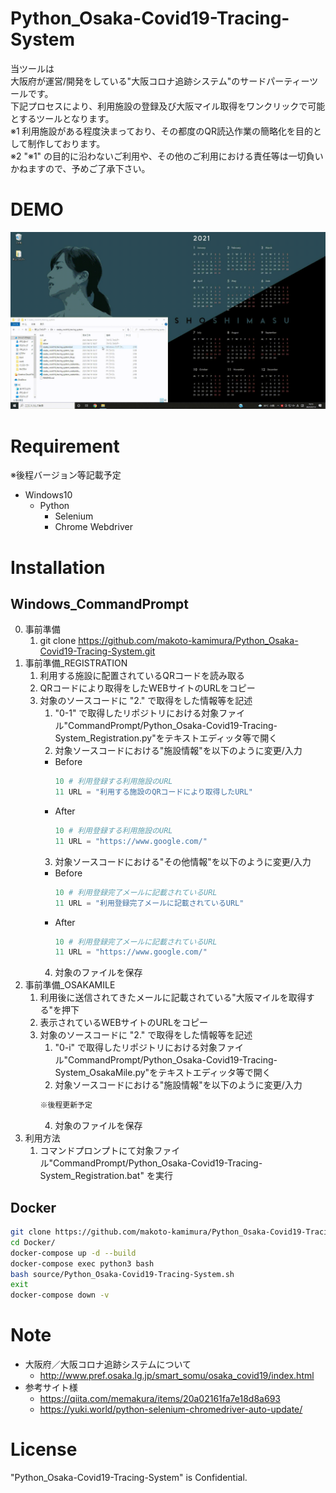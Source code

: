 # Python_Osaka-Covid19-Tracing-System
当ツールは  
大阪府が運営/開発をしている"大阪コロナ追跡システム"のサードパーティーツールです。  
下記プロセスにより、利用施設の登録及び大阪マイル取得をワンクリックで可能とするツールとなります。  
※1 利用施設がある程度決まっており、その都度のQR読込作業の簡略化を目的として制作しております。  
※2 "※1" の目的に沿わないご利用や、その他のご利用における責任等は一切負いかねますので、予めご了承下さい。

# DEMO
![Python_Osaka-Covid19-Tracing-System](/README_img/Python_Osaka-Covid19-Tracing-System.gif)

# Requirement
※後程バージョン等記載予定
* Windows10
    * Python
        * Selenium
        * Chrome Webdriver

# Installation
## Windows_CommandPrompt
0. 事前準備
    1. git clone https://github.com/makoto-kamimura/Python_Osaka-Covid19-Tracing-System.git
1. 事前準備_REGISTRATION
    1. 利用する施設に配置されているQRコードを読み取る
    2. QRコードにより取得をしたWEBサイトのURLをコピー
    3. 対象のソースコードに "2." で取得をした情報等を記述
        1. "0-1" で取得したリポジトリにおける対象ファイル"CommandPrompt/Python_Osaka-Covid19-Tracing-System_Registration.py"をテキストエディッタ等で開く
        2. 対象ソースコードにおける"施設情報"を以下のように変更/入力  
        * Before
            ```python
            10 # 利用登録する利用施設のURL
            11 URL = "利用する施設のQRコードにより取得したURL"
            ```
        * After
            ```python
            10 # 利用登録する利用施設のURL
            11 URL = "https://www.google.com/"
            ```
        3. 対象ソースコードにおける"その他情報"を以下のように変更/入力  
        * Before
            ```python
            10 # 利用登録完了メールに記載されているURL
            11 URL = "利用登録完了メールに記載されているURL"
            ```
        * After
            ```python
            10 # 利用登録完了メールに記載されているURL
            11 URL = "https://www.google.com/"
            ```
        4. 対象のファイルを保存
2. 事前準備_OSAKAMILE
    1. 利用後に送信されてきたメールに記載されている"大阪マイルを取得する"を押下
    2. 表示されているWEBサイトのURLをコピー
    3. 対象のソースコードに "2." で取得をした情報等を記述
        1. "0-i" で取得したリポジトリにおける対象ファイル"CommandPrompt/Python_Osaka-Covid19-Tracing-System_OsakaMile.py"をテキストエディッタ等で開く
        2. 対象ソースコードにおける"施設情報"を以下のように変更/入力
        ```python
        ※後程更新予定
        ```
        4. 対象のファイルを保存
3. 利用方法
    1. コマンドプロンプトにて対象ファイル"CommandPrompt/Python_Osaka-Covid19-Tracing-System_Registration.bat" を実行

## Docker
```bash
git clone https://github.com/makoto-kamimura/Python_Osaka-Covid19-Tracing-System.git
cd Docker/
docker-compose up -d --build
docker-compose exec python3 bash
bash source/Python_Osaka-Covid19-Tracing-System.sh
exit
docker-compose down -v
```

# Note
* 大阪府／大阪コロナ追跡システムについて
    * http://www.pref.osaka.lg.jp/smart_somu/osaka_covid19/index.html
* 参考サイト様  
    * https://qiita.com/memakura/items/20a02161fa7e18d8a693
    * https://yuki.world/python-selenium-chromedriver-auto-update/

# License
"Python_Osaka-Covid19-Tracing-System" is Confidential.